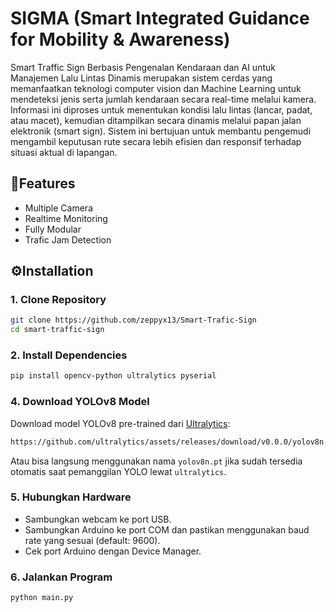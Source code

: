 
# SIGMA (Smart Integrated Guidance for Mobility & Awareness)

Smart Traffic Sign Berbasis Pengenalan Kendaraan dan AI untuk Manajemen Lalu Lintas Dinamis merupakan sistem cerdas yang memanfaatkan teknologi computer vision dan Machine Learning untuk mendeteksi jenis serta jumlah kendaraan secara real-time melalui kamera. Informasi ini diproses untuk menentukan kondisi lalu lintas (lancar, padat, atau macet), kemudian ditampilkan secara dinamis melalui papan jalan elektronik (smart sign). Sistem ini bertujuan untuk membantu pengemudi mengambil keputusan rute secara lebih efisien dan responsif terhadap situasi aktual di lapangan.

## 🧪Features

- Multiple Camera
- Realtime Monitoring
- Fully Modular
- Trafic Jam Detection

## ⚙️Installation


### 1. Clone Repository

```bash
git clone https://github.com/zeppyx13/Smart-Trafic-Sign
cd smart-traffic-sign
```


### 2. Install Dependencies

```bash
pip install opencv-python ultralytics pyserial
```

### 4. Download YOLOv8 Model

Download model YOLOv8 pre-trained dari [Ultralytics](https://github.com/ultralytics/ultralytics):

```bash
https://github.com/ultralytics/assets/releases/download/v0.0.0/yolov8n.pt
```

Atau bisa langsung menggunakan nama `yolov8n.pt` jika sudah tersedia otomatis saat pemanggilan YOLO lewat `ultralytics`.

### 5. Hubungkan Hardware

* Sambungkan webcam ke port USB.
* Sambungkan Arduino ke port COM dan pastikan menggunakan baud rate yang sesuai (default: 9600).
* Cek port Arduino dengan Device Manager.

### 6. Jalankan Program

```bash
python main.py
```
